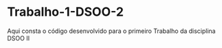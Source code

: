 # Trabalho-1-DSOO-2
Aqui consta o código desenvolvido para o primeiro Trabalho da disciplina DSOO II
